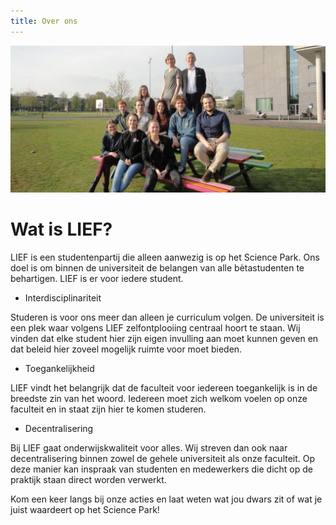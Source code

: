 ```yaml
---
title: Over ons
---
```

![Een stel LIEFerds op een bankje voor Science Park](/assets/imgs/groepsfotobreed-1.jpg)

# Wat is LIEF?

LIEF is een studentenpartij die alleen aanwezig is op het Science Park. Ons doel is om binnen de universiteit de belangen van alle bètastudenten te behartigen. LIEF is er voor iedere student.

 - Interdisciplinariteit

Studeren is voor ons meer dan alleen je curriculum volgen. De universiteit is een plek waar volgens LIEF zelfontplooiing centraal hoort te staan. Wij vinden dat elke student hier zijn eigen invulling aan moet kunnen geven en dat beleid hier zoveel mogelijk ruimte voor moet bieden.

 - Toegankelijkheid

LIEF vindt het belangrijk dat de faculteit voor iedereen toegankelijk is in de breedste zin van het woord. Iedereen moet zich welkom voelen op onze faculteit en in staat zijn hier te komen studeren.

 - Decentralisering

Bij LIEF gaat onderwijskwaliteit voor alles. Wij streven dan ook naar decentralisering binnen zowel de gehele universiteit als onze faculteit. Op deze manier kan inspraak van studenten en medewerkers die dicht op de praktijk staan direct worden verwerkt.

Kom een keer langs bij onze acties en laat weten wat jou dwars zit of wat je juist waardeert op het Science Park!

